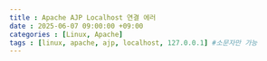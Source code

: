 ```yaml
---
title : Apache AJP Localhost 연결 에러
date : 2025-06-07 09:00:00 +09:00
categories : [Linux, Apache]
tags : [linux, apache, ajp, localhost, 127.0.0.1] #소문자만 가능
---
```


